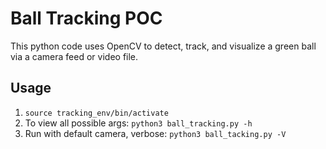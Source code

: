 # Ball Tracking POC

This python code uses OpenCV to detect, track, and visualize a green 
ball via a camera feed or video file.

## Usage

1. `source tracking_env/bin/activate`
2. To view all possible args: `python3 ball_tracking.py -h`
3. Run with default camera, verbose: `python3 ball_tacking.py -V`
